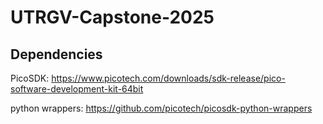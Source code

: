 # UTRGV-Capstone-2025
## Dependencies

PicoSDK:
https://www.picotech.com/downloads/sdk-release/pico-software-development-kit-64bit

python wrappers:
https://github.com/picotech/picosdk-python-wrappers
